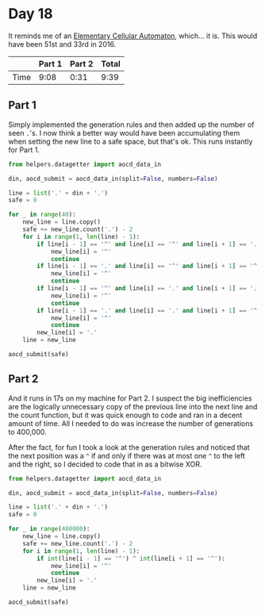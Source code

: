 # Day 18

It reminds me of an [Elementary Cellular Automaton](https://en.wikipedia.org/wiki/Elementary_cellular_automaton), which... it is. This would have been 51st and 33rd in 2016.

|      | Part 1 | Part 2 | Total |
|------|--------|--------|-------|
| Time | 9:08   | 0:31   | 9:39  |

## Part 1

Simply implemented the generation rules and then added up the number of seen `.`'s. I now think a better way would have been accumulating them when setting the new line to a safe space, but that's ok. This runs instantly for Part 1.

```python
from helpers.datagetter import aocd_data_in

din, aocd_submit = aocd_data_in(split=False, numbers=False)

line = list('.' + din + '.')
safe = 0

for _ in range(40):
    new_line = line.copy()
    safe += new_line.count('.') - 2
    for i in range(1, len(line) - 1):
        if line[i - 1] == '^' and line[i] == '^' and line[i + 1] == '.':
            new_line[i] = '^'
            continue
        if line[i - 1] == '.' and line[i] == '^' and line[i + 1] == '^':
            new_line[i] = '^'
            continue
        if line[i - 1] == '^' and line[i] == '.' and line[i + 1] == '.':
            new_line[i] = '^'
            continue
        if line[i - 1] == '.' and line[i] == '.' and line[i + 1] == '^':
            new_line[i] = '^'
            continue
        new_line[i] = '.'
    line = new_line

aocd_submit(safe)
```

## Part 2

And it runs in 17s on my machine for Part 2. I suspect the big inefficiencies are the logically unnecessary copy of the previous line into the next line and the count function, but it was quick enough to code and ran in a decent amount of time. All I needed to do was increase the number of generations to 400,000.

After the fact, for fun I took a look at the generation rules and noticed that the next position was a `^` if and only if there was at most one `^` to the left and the right, so I decided to code that in as a bitwise XOR.

```python
from helpers.datagetter import aocd_data_in

din, aocd_submit = aocd_data_in(split=False, numbers=False)

line = list('.' + din + '.')
safe = 0

for _ in range(400000):
    new_line = line.copy()
    safe += new_line.count('.') - 2
    for i in range(1, len(line) - 1):
        if int(line[i - 1] == '^') ^ int(line[i + 1] == '^'):
            new_line[i] = '^'
            continue
        new_line[i] = '.'
    line = new_line

aocd_submit(safe)
```
